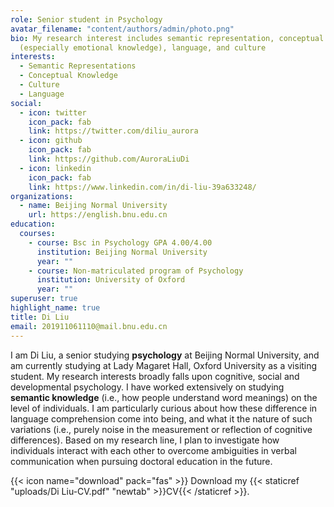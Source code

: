 ```yaml
---
role: Senior student in Psychology
avatar_filename: "content/authors/admin/photo.png"
bio: My research interest includes semantic representation, conceptual knowledge
  (especially emotional knowledge), language, and culture
interests:
  - Semantic Representations
  - Conceptual Knowledge
  - Culture
  - Language
social:
  - icon: twitter
    icon_pack: fab
    link: https://twitter.com/diliu_aurora
  - icon: github
    icon_pack: fab
    link: https://github.com/AuroraLiuDi
  - icon: linkedin
    icon_pack: fab
    link: https://www.linkedin.com/in/di-liu-39a633248/
organizations:
  - name: Beijing Normal University
    url: https://english.bnu.edu.cn
education:
  courses:
    - course: Bsc in Psychology GPA 4.00/4.00
      institution: Beijing Normal University
      year: ""
    - course: Non-matriculated program of Psychology
      institution: University of Oxford
      year: ""
superuser: true
highlight_name: true
title: Di Liu
email: 201911061110@mail.bnu.edu.cn
---
```

I am Di Liu, a senior studying **psychology** at Beijing Normal University, and am currently studying at Lady Magaret Hall, Oxford University as a visiting student. My research  interests broadly falls upon cognitive, social and developmental psychology. I have worked extensively on studying **semantic knowledge** (i.e., how people understand word meanings) on the level of individuals. I am particularly curious about how these difference in language comprehension come into being, and what it the nature of such variations (i.e., purely noise in the measurement or reflection of cognitive differences). Based on my research line, I plan to investigate how individuals interact with each other to overcome ambiguities in verbal communication when pursuing doctoral education in the future. 

{{< icon name="download" pack="fas" >}} Download my {{< staticref "uploads/Di Liu-CV.pdf" "newtab" >}}CV{{< /staticref >}}.
